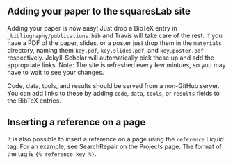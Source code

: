 ## Adding your paper to the squaresLab site

Adding your paper is now easy! Just drop a BibTeX entry in
`_bibliography/publications.bib` and Travis will take care of the rest. If you
have a PDF of the paper, slides, or a poster just drop them in the `materials`
directory, naming them `key.pdf`, `key.slides.pdf`, and `key.poster.pdf`
respectively. Jekyll-Scholar will automatically pick these up and add the
appropriate links. Note: The site is refreshed every few mintues, so 
you may have to wait to see your changes.

Code, data, tools, and results should be served from a non-GitHub server. You
can add links to these by adding `code`, `data`, `tools`, or `results` fields to
the BibTeX entries.

## Inserting a reference on a page

It is also possible to insert a reference on a page using the `reference` Liquid
tag. For an example, see SearchRepair on the Projects page. The format of the
tag is `{% reference key %}`.
